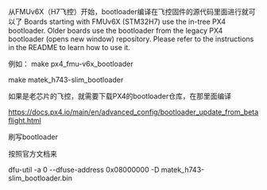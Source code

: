 
从FMUv6X（H7飞控）开始，bootloader编译在飞控固件的源代码里面进行就可以了
Boards starting with FMUv6X (STM32H7) use the in-tree PX4 bootloader. Older boards use the bootloader from the legacy PX4 bootloader (opens new window) repository. Please refer to the instructions in the README to learn how to use it.

例如：
make px4_fmu-v6x_bootloader

make matek_h743-slim_bootloader

如果是老芯片的飞控，就需要下载PX4的bootloader仓库，在那里面编译

https://docs.px4.io/main/en/advanced_config/bootloader_update_from_betaflight.html

刷写bootloader

按照官方文档来

dfu-util -a 0 --dfuse-address 0x08000000 -D  matek_h743-slim_bootloader.bin

